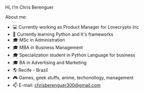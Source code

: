 Hi, I’m Chris Berenguer
 
About me:

- 💻 Currently working as Product Manager for Lovecrypto Inc
- 🐍 Currently learning Python and It's frameworks
- 🎓 MSc in Administration
- 🎓 MBA in Business Management
- 🎓 Specialization student in Python Language for business
- 🎓 BA in Advertising and Marketing
- 🌎 Recife - Brazil
- 🎮 Games, geek stuffs, anime, techonollogy, management
- 📫 E-mail: chrisberenguer300@gmail.com 

